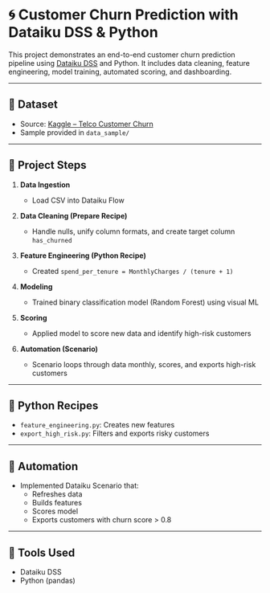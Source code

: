 # 🌀 Customer Churn Prediction with Dataiku DSS & Python

This project demonstrates an end-to-end customer churn prediction pipeline using [Dataiku DSS](https://www.dataiku.com/) and Python. It includes data cleaning, feature engineering, model training, automated scoring, and dashboarding.

---

## 📂 Dataset
- Source: [Kaggle – Telco Customer Churn](https://www.kaggle.com/datasets/blastchar/telco-customer-churn)
- Sample provided in `data_sample/`

---

## 🧪 Project Steps

1. **Data Ingestion**
   - Load CSV into Dataiku Flow

2. **Data Cleaning (Prepare Recipe)**
   - Handle nulls, unify column formats, and create target column `has_churned`

3. **Feature Engineering (Python Recipe)**
   - Created `spend_per_tenure = MonthlyCharges / (tenure + 1)`

4. **Modeling**
   - Trained binary classification model (Random Forest) using visual ML

5. **Scoring**
   - Applied model to score new data and identify high-risk customers

6. **Automation (Scenario)**
   - Scenario loops through data monthly, scores, and exports high-risk customers

---

## 🔧 Python Recipes

- `feature_engineering.py`: Creates new features
- `export_high_risk.py`: Filters and exports risky customers

---

## 🔁 Automation

- Implemented Dataiku Scenario that:
  - Refreshes data
  - Builds features
  - Scores model
  - Exports customers with churn score > 0.8

---

## 📌 Tools Used
- Dataiku DSS
- Python (pandas)

